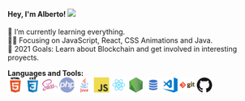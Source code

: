 #### Hey, I'm Alberto! <img src="https://raw.githubusercontent.com/MartinHeinz/MartinHeinz/master/wave.gif" width="25px">
🌱 I’m currently learning everything.</br>
👨‍💻 Focusing on JavaScript, React, CSS Animations and Java.</br>
🥅 2021 Goals: Learn about Blockchain and get involved in interesting proyects.</br>

<!-- 👯 I’m looking to collaborate with other content creators.</br> -->
<!-- GitHub Stats:
 <a href="https://github.com/ruialbe">
  <img align="center" height="200px" src="https://github-readme-stats.vercel.app/api/top-langs/?username=ruialbe&hide=java,html&title_color=ffffff&text_color=c9cacc&icon_color=2bbc8a&bg_color=1d1f21" />
</a>
<a href="https://github.com/jyongkim/jyongkim">
  <img align="center" src="https://github-readme-stats.vercel.app/api?username=ruialbe&show_icons=true&line_height=26&count_private=true&title_color=ffffff&text_color=c9cacc&icon_color=2bbc8a&bg_color=1d1f21" alt="Ruialbe's GitHub Stats" />
</a>  -->

<strong>Languages and Tools:</strong></br>
<img src="./html.png" width="30">
<img src="./css.png" width="30">
<img src="./sass.png" width="30">
<img src="./php.png" width="30">
<img src="./java.png" width="30">
<img src="./javascript.png" width="30">
<img src="./react.png" width="30">
<img src="./nodejs.png" width="30">
<img src="./sql.png" width="30">
<img src="./visual-studio-code.png" width="30">
<img src="./git.png" width="30">
<img src="./github.png" width="30">

